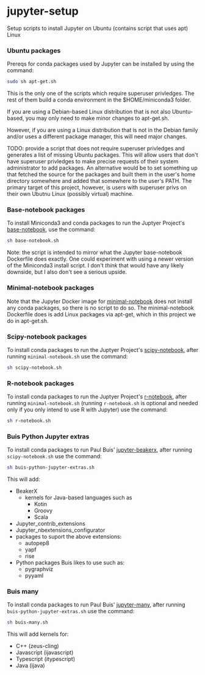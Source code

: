 # jupyter-setup
Setup scripts to install Jupyter on Ubuntu (contains script that uses apt) Linux

### Ubuntu packages 
Prereqs for conda packages used by Jupyter can be installed by using the command:

```bash
sudo sh apt-get.sh
```

This is the only one of the scripts which require superuser privledges. The rest of them build a conda environment in
the $HOME/miniconda3 folder.

If you are using a Debian-based Linux distribution that is not also Ubuntu-based, you may only need to make minor changes to apt-get.sh.

However, if you are using a Linux distribution that is not in the Debian family and/or uses a different package manager, this will
need major changes.

TODO: provide a script that does not require superuser privledges and generates a list of missing Ubuntu packages. This will allow
users that don't have superuser privledges to make precise requests of their system administrator to add packages. An alternative
would be to set something up that fetched the source for the packages and built them in the user's home directory
somewhere and added that somewhere to the user's PATH. The primary target of this project, however, is users with superuser
privs on their own Ubutnu Linux (possibly virtual) machine.

### Base-notebook packages
To install Miniconda3 and conda packages to run the Juptyer Project's
[base-notebook](https://github.com/jupyter/docker-stacks/tree/master/base-notebook),
use  the command:

```bash
sh base-notebook.sh
```

Note: the script is intended to mirror what the Jupyter base-notebook Dockerfile does exactly. One could experiment with using
a newer version of the Miniconda3 install script. I don't *think* that would have any likely downside, but I also don't see
a serious upside.

### Minimal-notebook packages
Note that the Jupyter Docker image for [minimal-notebook](https://github.com/jupyter/docker-stacks/tree/master/minimal-notebook)
does not install any conda packages, so there is no script to do so. The minimal-notebook Dockerfile does is add Linux packages
via apt-get, which in this project we do in apt-get.sh.

### Scipy-notebook packages
To install conda packages to run the Juptyer Project's
[scipy-notebook](https://github.com/jupyter/docker-stacks/tree/master/scipy-notebook),
after running <code>minimal-notebook.sh</code> use the command:

```bash
sh scipy-notebook.sh
```

### R-notebook packages
To install conda packages to run the Juptyer Project's
[r-notebook](https://github.com/jupyter/docker-stacks/tree/master/r-notebook),
after running <code>minimal-notebook.sh</code> (running <code>r-notebook.sh</code>
is optional and needed only if you only intend to use R with Jupyter) use the command:

```bash
sh r-notebook.sh
```

### Buis Python Jupyter extras
To install conda packages to run Paul Buis'
[jupyter-beakerx](https://github.com/paulbuis/jupyter-beakerx),
after running <code>scipy-notebook.sh</code> use the command:

```bash
sh buis-python-jupyter-extras.sh
```

This will add:
* BeakerX
  * kernels for Java-based languages such as
    * Kotin
    * Groovy
    * Scala
* Jupyter_contrib_extensions
* Jupyter_nbextensions_configurator
* packages to suport the above extensions:
  * autopep8
  * yapf
  * rise
* Python packages Buis likes to use such as:
  * pygraphviz
  * pyyaml
  
 ### Buis many
To install conda packages to run Paul Buis'
[jupyter-many](https://github.com/paulbuis/jupyter-many),
after running <code>buis-python-jupyter-extras.sh</code> use the command:

```bash
sh buis-many.sh
```
This will add kernels for:
* C++ (zeus-cling)
* Javascript (ijavascript)
* Typescript (itypescript)
* Java (ijava)
